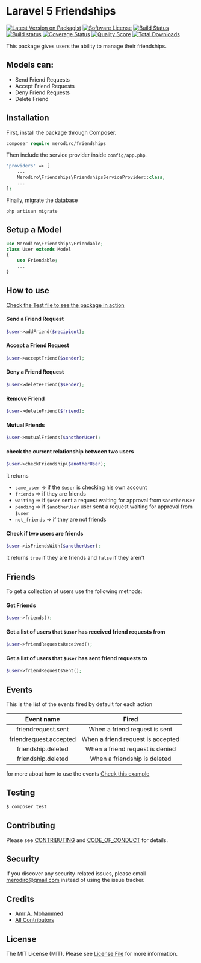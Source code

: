 # Laravel 5 Friendships

[![Latest Version on Packagist][ico-version]][link-packagist]
[![Software License][ico-license]](LICENSE.md)
[![Build Status][ico-travis]][link-travis]
[![Build status][ico-appveyor]][link-appveyor]
[![Coverage Status][ico-scrutinizer]][link-scrutinizer]
[![Quality Score][ico-code-quality]][link-code-quality]
[![Total Downloads][ico-downloads]][link-downloads]


This package gives users the ability to manage their friendships.

## Models can:
- Send Friend Requests
- Accept Friend Requests
- Deny Friend Requests
- Delete Friend

## Installation

First, install the package through Composer.

```php
composer require merodiro/friendships
```

Then include the service provider inside `config/app.php`.

```php
'providers' => [
    ...
    Merodiro\Friendships\FriendshipsServiceProvider::class,
    ...
];
```

Finally, migrate the database
```
php artisan migrate
```

## Setup a Model
```php
use Merodiro\Friendships\Friendable;
class User extends Model
{
    use Friendable;
    ...
}
```

## How to use
[Check the Test file to see the package in action](https://github.com/merodiro/Friendships/blob/master/tests/FriendshipsTest.php)

#### Send a Friend Request
```php
$user->addFriend($recipient);
```

#### Accept a Friend Request
```php
$user->acceptFriend($sender);
```

#### Deny a Friend Request
```php
$user->deleteFriend($sender);
```

#### Remove Friend
```php
$user->deleteFriend($friend);
```

#### Mutual Friends
```php
$user->mutualFriends($anotherUser);
```

#### check the current relationship between two users
```php
$user->checkFriendship($anotherUser);
```
it returns

* `same_user` => if the `$user` is checking his own account
* `friends` => if they are friends
* `waiting` => if `$user` sent a request waiting for approval from `$anotherUser`
* `pending` => if `$anotherUser` user sent a request waiting for approval from `$user`
* `not_friends` => if they are not friends

#### Check if two users are friends
```php
$user->isFriendsWith($anotherUser);
```
it returns `true` if they are friends and `false` if they aren't


## Friends
To get a collection of users use the following methods:
#### Get Friends
```php
$user->friends();
```

#### Get a list of users that `$user` has received friend requests from
```php
$user->friendRequestsReceived();
```

#### Get a list of users that `$user` has sent friend requests to
```php
$user->friendRequestsSent();
```

## Events
This is the list of the events fired by default for each action

|Event name            |Fired                            |
|:--------------------:|:-------------------------------:|
|friendrequest.sent    |When a friend request is sent    |
|friendrequest.accepted|When a friend request is accepted|
|friendship.deleted    |When a friend request is denied  |
|friendship.deleted    |When a friendship is deleted     |

for more about how to use the events
[Check this example](/Events.md)

## Testing

``` bash
$ composer test
```

## Contributing

Please see [CONTRIBUTING](CONTRIBUTING.md) and [CODE_OF_CONDUCT](CODE_OF_CONDUCT.md) for details.

## Security

If you discover any security-related issues, please email merodiro@gmail.com instead of using the issue tracker.

## Credits

- [Amr A. Mohammed][link-author]
- [All Contributors][link-contributors]

## License

The MIT License (MIT). Please see [License File](LICENSE.md) for more information.

[ico-version]: https://img.shields.io/packagist/v/merodiro/friendships.svg?style=flat-square
[ico-license]: https://img.shields.io/badge/license-MIT-brightgreen.svg?style=flat-square
[ico-travis]: https://img.shields.io/travis/merodiro/Friendships/master.svg?style=flat-square
[ico-appveyor]: https://ci.appveyor.com/api/projects/status/6cio9isdnhmdxl8r?svg=true
[ico-scrutinizer]: https://img.shields.io/scrutinizer/coverage/g/merodiro/Friendships.svg?style=flat-square
[ico-code-quality]: https://img.shields.io/scrutinizer/g/merodiro/Friendships.svg?style=flat-square
[ico-downloads]: https://img.shields.io/packagist/dt/merodiro/friendships.svg?style=flat-square

[link-packagist]: https://packagist.org/packages/merodiro/friendships
[link-travis]: https://travis-ci.org/merodiro/Friendships
[link-appveyor]: https://ci.appveyor.com/project/merodiro/friendships
[link-scrutinizer]: https://scrutinizer-ci.com/g/merodiro/Friendships/code-structure
[link-code-quality]: https://scrutinizer-ci.com/g/merodiro/Friendships
[link-downloads]: https://packagist.org/packages/merodiro/friendships
[link-author]: https://github.com/merodiro
[link-contributors]: ../../contributors
